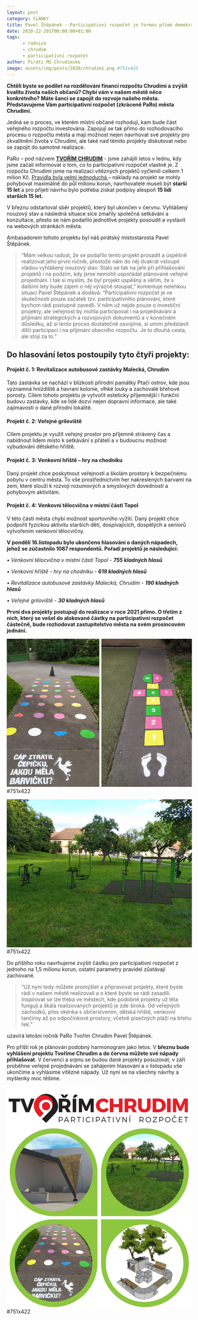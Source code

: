 ```yaml
---
layout: post
category: CLANKY
title: Pavel Štěpánek - Participativní rozpočet je formou přímé demokracie v Chrudimi
date: 2020-22-201T00:00:00+01:00
tags: 
      - radnice
      - chrudim
      - participativní rozpočet
author: Piráti MS Chrudimsko
image: assets/img/posts/2020/chrudim1.png #751x422
---
```



**Chtěli byste se podílet na rozdělování financí rozpočtu Chrudimi a zvýšit kvalitu života našich občanů? Chybí vám v našem městě něco konkrétního? Máte šanci se zapojit do rozvoje našeho města. Představujeme Vám participativní rozpočet (zkráceně PaRo) města Chrudimi.**

Jedná se o proces, ve kterém místní občané rozhodují, kam bude část veřejného rozpočtu investována. Zapojují se tak přímo do rozhodovacího procesu o rozpočtu města a mají možnost nejen navrhovat své projekty pro zkvalitnění života v Chrudimi, ale také nad těmito projekty diskutovat nebo se zapojit do samotné realizace.

PaRo – pod názvem **[TVOŘÍM CHRUDIM](https://participace.mobilnirozhlas.cz/tvorimchrudim)** - jsme zahájili letos v lednu, kdy jsme začali informovat o tom, co to participativní rozpočet vlastně je. Z rozpočtu Chrudimi jsme na realizaci vítězných projektů vyčlenili celkem 1 milion Kč.  [Pravidla byla velmi jednoduchá ](https://participace.mobilnirozhlas.cz/tvorimchrudim/#!/pravidla)– náklady na projekt se mohly pohybovat maximálně do půl milionu korun, navrhovatelé museli být **starší 15 let** a pro přijetí návrhu bylo potřeba získat podpisy alespoň **15 lidí starších 15 let.**

V březnu odstartoval sběr projektů, který byl ukončen v červnu. Vyhlášený nouzový stav a následná situace sice zmařily společná setkávání a konzultace, přesto se nám podařilo jednotlivé projekty posoudit a vystavit na webových stránkách města.

Ambasadorem tohoto projektu byl náš pirátský místostarosta Pavel Štěpánek.

>“Mám velkou radost, že se podařilo tento projekt prosadit a úspěšně realizovat jeho první ročník, přestože nám do něj dvakrát vstoupil vládou vyhlášený nouzový stav. Stalo se tak na jaře při přihlašování projektů i na podzim, kdy jsme nemohli uspořádat plánované veřejné projednání. I tak si myslím, že byl projekt úspěšný a věřím, že s dalšími lety bude zájem o něj výrazně stoupat,” komentuje nelehkou situaci Pavel Štěpánek a dodává: “Participativní rozpočet je ve skutečnosti pouze začátek tzv. participativního plánování, které bychom rádi postupně zavedli. V něm už nejde pouze o investiční projekty, ale veřejnost by mohla participovat i na projednávání a přijímání strategických a rozvojových dokumentů a v konečném důsledku, až si tento proces dostatečně osvojíme, si umím představit dílčí participaci i na přijímání obecního rozpočtu. Je to dlouhá cesta, ale stojí za to.”

## Do hlasování letos postoupily tyto čtyři projekty:

#### Projekt č. 1: Revitalizace autobusové zastávky Malecká, Chrudim

Tato zastávka se nachází v blízkosti přírodní památky Ptačí ostrov, kde jsou významná hnízdiště a havraní kolonie, vlhké louky a zachovalé břehové porosty. Cílem tohoto projektu je vytvořit esteticky příjemnější i funkční budovu zastávky, kde se lidé dozví nejen dopravní informace, ale také zajímavosti o dané přírodní lokalitě.

#### Projekt č. 2: Veřejné griloviště

Cílem projektu je využít veřejný prostor pro příjemně strávený čas a nabídnout lidem místo k setkávání s přáteli a v budoucnu možnost vybudování dětského hřiště.

#### Projekt č. 3: Venkovní hřiště – hry na chodníku

Daný projekt chce poskytnout veřejnosti a školám prostory k bezpečnému pobytu v centru města. To vše prostřednictvím her nakreslených barvami na zem, které slouží k rozvoji rozumových a smyslových dovedností a pohybovým aktivitám.

#### Projekt č. 4: Venkovní tělocvična v místní části Topol

V této části města chybí možnost sportovního vyžití. Daný projekt chce podpořit fyzickou aktivitu starších dětí, dospívajících, dospělých a seniorů vytvořením venkovní tělocvičny.

**V pondělí 16.listopadu bylo ukončeno hlasování o daných nápadech, jehož se zúčastnilo 1087 respondentů. Pořadí projektů je následující:**

*• Venkovní tělocvična v místní části Topol - **755 kladných hlasů***

*• Venkovní hřiště - hry na chodníku - **619 kladných hlasů***

*• Revitalizace autobusové zastávky Malecká, Chrudim - **190 kladných hlasů***

*• Veřejné griloviště - **30 kladných hlasů***

**První dva projekty postupují do realizace v roce 2021 přímo. O třetím z nich, který se vešel do alokované částky na participativní rozpočet částečně, bude rozhodovat zastupitelstvo města na svém prosincovém jednání.**

![Skatepark](/assets/img/posts/2020/chrudim3.jpg) #751x422

![Skatepark](/assets/img/posts/2020/chrudim4.jpg) #751x422

Do příštího roku navrhujeme zvýšit částku pro participativní rozpočet z jednoho na 1,5 milionu korun, ostatní parametry pravidel zůstávají zachované. 
>“Už nyní tedy můžete promýšlet a připravovat projekty, které byste rádi v našem městě realizovali a o které byste se rádi zasadili. Inspirovat se lze třeba ve městech, kde podobné projekty už léta fungují a škála realizovaných projektů je zde široká. Od veřejných záchodků, přes okénka s občerstvením, dětská hřiště, venkovní tančírny až po odpočinkové prostory, včetně písečných pláží na břehu řek.” 

uzavírá letošní ročník PaRo Tvořím Chrudim Pavel Štěpánek.

Pro příští rok je plánován podobný harmonogram jako letos. V **březnu bude vyhlášení projektu Tvoříme Chrudim a do června můžete své nápady přihlašovat**. V červenci a srpnu se budou dané projekty posuzovat, v září proběhne veřejné projednávání se zahájením hlasování a v listopadu vše ukončíme a vyhlásíme vítězné nápady. Už nyní se na všechny návrhy a myšlenky moc těšíme.

![Skatepark](/assets/img/posts/2020/chrudim2.jpg) #751x422
